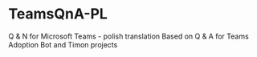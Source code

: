 # TeamsQnA-PL
Q &amp; N for Microsoft Teams - polish translation
Based on Q & A for Teams Adoption Bot and Timon projects
